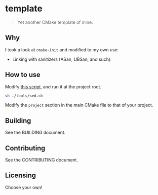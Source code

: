 # template

> Yet another CMake template of mine.

## Why

I took a look at `cmake-init` and modified to my own use:

- Linking with sanitizers (ASan, UBSan, and such).

## How to use

Modify [this script](tools/sed.sh), and run it at the project root.

```bash
sh ./tools/sed.sh
```

Modify the `project` section in the main CMake file to that of your project.

<!--
    The stuff above this comment should be deleted if you decide to use this
    template.
-->

## Building

See the BUILDING document.

## Contributing

See the CONTRIBUTING document.

## Licensing

Choose your own!

